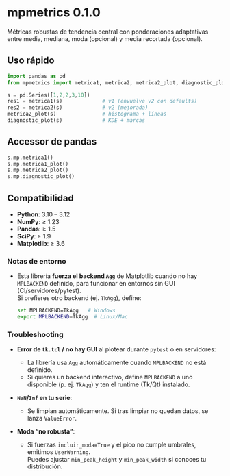 # mpmetrics 0.1.0

Métricas robustas de tendencia central con ponderaciones adaptativas entre media, mediana, moda (opcional) y media recortada (opcional).


## Uso rápido
```python
import pandas as pd
from mpmetrics import metrica1, metrica2, metrica2_plot, diagnostic_plot

s = pd.Series([1,2,2,3,10])
res1 = metrica1(s)             # v1 (envuelve v2 con defaults)
res2 = metrica2(s)             # v2 (mejorada)
metrica2_plot(s)               # histograma + líneas
diagnostic_plot(s)             # KDE + marcas
```

## Accessor de pandas
```python
s.mp.metrica1()
s.mp.metrica1_plot()
s.mp.metrica2_plot()
s.mp.diagnostic_plot()
```

## Compatibilidad
- **Python**: 3.10 – 3.12  
- **NumPy**: ≥ 1.23  
- **Pandas**: ≥ 1.5  
- **SciPy**: ≥ 1.9  
- **Matplotlib**: ≥ 3.6


### Notas de entorno
- Esta librería **fuerza el backend `Agg`** de Matplotlib cuando no hay `MPLBACKEND` definido, para funcionar en entornos sin GUI (CI/servidores/pytest).  
  Si prefieres otro backend (ej. `TkAgg`), define:
  ```bash
  set MPLBACKEND=TkAgg   # Windows
  export MPLBACKEND=TkAgg  # Linux/Mac


### Troubleshooting

- **Error de `tk.tcl` / no hay GUI** al plotear durante `pytest` o en servidores:
  - La librería usa `Agg` automáticamente cuando `MPLBACKEND` no está definido.
  - Si quieres un backend interactivo, define `MPLBACKEND` a uno disponible (p. ej. `TkAgg`) y ten el runtime (Tk/Qt) instalado.

- **`NaN`/`Inf` en tu serie**:
  - Se limpian automáticamente. Si tras limpiar no quedan datos, se lanza `ValueError`.

- **Moda “no robusta”**:
  - Si fuerzas `incluir_moda=True` y el pico no cumple umbrales, emitimos `UserWarning`.  
    Puedes ajustar `min_peak_height` y `min_peak_width` si conoces tu distribución.